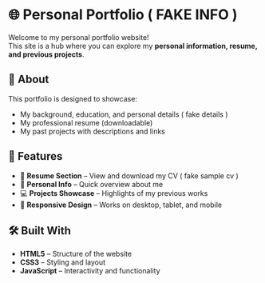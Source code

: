 # 🌐 Personal Portfolio ( FAKE INFO )

Welcome to my personal portfolio website!  
This site is a hub where you can explore my **personal information, resume, and previous projects**.  

## 📖 About
This portfolio is designed to showcase:
- My background, education, and personal details  ( fake details )
- My professional resume (downloadable)  
- My past projects with descriptions and links  

## 🚀 Features
- 📝 **Resume Section** – View and download my CV  ( fake  sample cv )
- 👤 **Personal Info** – Quick overview about me  
- 💻 **Projects Showcase** – Highlights of my previous works  
- 📱 **Responsive Design** – Works on desktop, tablet, and mobile

## 🛠️ Built With
- **HTML5** – Structure of the website  
- **CSS3** – Styling and layout  
- **JavaScript** – Interactivity and functionality  
